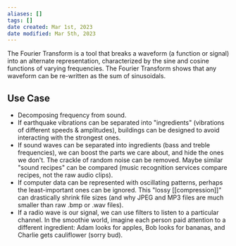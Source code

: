 ```yaml
---
aliases: []
tags: []
date created: Mar 1st, 2023
date modified: Mar 5th, 2023
---
```

The Fourier Transform is a tool that breaks a waveform (a function or signal) into an alternate representation, characterized by the sine and cosine functions of varying frequencies. The Fourier Transform shows that any waveform can be re-written as the sum of sinusoidals.

## Use Case
- Decomposing frequency from sound.
- If earthquake vibrations can be separated into "ingredients" (vibrations of different speeds & amplitudes), buildings can be designed to avoid interacting with the strongest ones.
- If sound waves can be separated into ingredients (bass and treble frequencies), we can boost the parts we care about, and hide the ones we don't. The crackle of random noise can be removed. Maybe similar "sound recipes" can be compared (music recognition services compare recipes, not the raw audio clips).
- If computer data can be represented with oscillating patterns, perhaps the least-important ones can be ignored. This "lossy [[compression]]" can drastically shrink file sizes (and why JPEG and MP3 files are much smaller than raw .bmp or .wav files).
- If a radio wave is our signal, we can use filters to listen to a particular channel. In the smoothie world, imagine each person paid attention to a different ingredient: Adam looks for apples, Bob looks for bananas, and Charlie gets cauliflower (sorry bud).